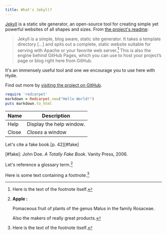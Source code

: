 ```yaml
---
title: What's Jekyll?
---
```


[Jekyll](http://jekyllrb.com) is a static site generator, an open-source tool for creating simple yet powerful websites of all shapes and sizes. From [the project's readme](https://github.com/mojombo/jekyll/blob/master/README.markdown):

  > Jekyll is a simple, blog aware, static site generator. It takes a template directory [...] and spits out a complete, static website suitable for serving with Apache or your favorite web server.[^somesamplefootnote] This is also the engine behind GitHub Pages, which you can use to host your project’s page or blog right here from GitHub.

[^somesamplefootnote]: Here is the text of the footnote itself.

It's an immensely useful tool and one we encourage you to use here with Hyde.

Find out more by [visiting the project on GitHub](https://github.com/mojombo/jekyll).

~~~ ruby
require 'redcarpet'
markdown = Redcarpet.new("Hello World!")
puts markdown.to_html
~~~


| Name | Description          |
| ------------- | ----------- |
| Help      | Display the help window.|
| Close     | _Closes_ a window     | 



Let's cite a fake book.[p. 42][#fake]

[#fake]: John Doe. *A Totally Fake Book*. Vanity Press, 2006.

Let's reference a glossary term.[^glossary]

[^glossary]:**Apple    :**

    Pomaceous fruit of plants of the genus Malus in 
    the family Rosaceae.

    Also the makers of really great products.

Here is some text containing a footnote.[^somesamplefootnote]

[^somesamplefootnote]: Here is the text of the footnote itself.
